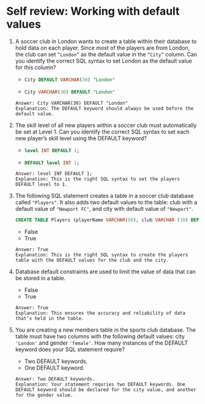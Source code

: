 # Self review: Working with default values

1. A soccer club in London wants to create a table within their database to hold data on each player. Since most of the players are from London, the club can set `“London”` as the default value in the `“City”` column. Can you identify the correct SQL syntax to set London as the default value for this column?
    -   ```sql
        City DEFAULT VARCHAR(30) "London"
        ```
    -   ```sql
        City VARCHAR(30) DEFAULT "London"
        ```
    ```
    Answer: City VARCHAR(30) DEFAULT "London"
    Explanation: The DEFAULT keyword should always be used before the default value.
    ```

2. The skill level of all new players within a soccer club must automatically be set at Level 1. Can you identify the correct SQL syntax to set each new player’s skill level using the DEFAULT keyword?
    -   ```sql
        level INT DEFAULT 1;
        ```
    -   ```sql
        DEFAULT level INT 1;
        ```
    ```
    Answer: level INT DEFAULT 1;
    Explanation: This is the right SQL syntax to set the players DEFAULT level to 1.
    ```

3. The following SQL statement creates a table in a soccer club database called `"Players"`. It also adds two default values to the table: club with a default value of `"Newport FC"`, and city with default value of `"Newport"`. 
    ```sql
    CREATE TABLE Players (playerName VARCHAR(50), club VARCHAR (10) DEFAULT "Newport FC", city VARCHAR (100) DEFAULT "Newport");
    ```
    - False
    - True
    ```
    Answer: True
    Explanation: This is the right SQL syntax to create the players table with the DEFAULT values for the club and the city.
    ```

4. Database default constraints are used to limit the value of data that can be stored in a table.
    - False
    - True
    ```
    Answer: True
    Explanation: This ensures the accuracy and reliability of data that’s held in the table.
    ```

5. You are creating a new members table in the sports club database. The table must have two columns with the following default values: city `'London'` and gender `'female'`. How many instances of the DEFAULT keyword does your SQL statement require?
    - Two DEFAULT keywords.
    - One DEFAULT keyword.
    ```
    Answer: Two DEFAULT keywords.
    Explanation: Your statement requries two DEFAULT keywords. One DEFAULT keyword should be declared for the city value, and another for the gender value.
    ```